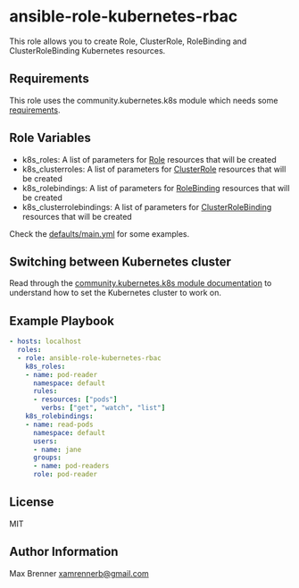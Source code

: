 ansible-role-kubernetes-rbac
=========

This role allows you to create Role, ClusterRole, RoleBinding and ClusterRoleBinding Kubernetes resources.

Requirements
------------

This role uses the community.kubernetes.k8s module which needs some [requirements](https://docs.ansible.com/ansible/latest/collections/community/kubernetes/k8s_module.html#requirements).

Role Variables
--------------

- k8s_roles: A list of parameters for [Role](https://kubernetes.io/docs/reference/access-authn-authz/rbac/#role-and-clusterrole) resources that will be created
- k8s_clusterroles: A list of parameters for [ClusterRole](https://kubernetes.io/docs/reference/access-authn-authz/rbac/#role-and-clusterrole) resources that will be created
- k8s_rolebindings: A list of parameters for [RoleBinding](https://kubernetes.io/docs/reference/access-authn-authz/rbac/#rolebinding-and-clusterrolebinding) resources that will be created
- k8s_clusterrolebindings: A list of parameters for [ClusterRoleBinding](https://kubernetes.io/docs/reference/access-authn-authz/rbac/#rolebinding-and-clusterrolebinding) resources that will be created

Check the [defaults/main.yml](defaults/main.yml) for some examples.

Switching between Kubernetes cluster
------------------------------------

Read through the [community.kubernetes.k8s module documentation](https://docs.ansible.com/ansible/latest/collections/community/kubernetes/k8s_module.html) to understand how to set the Kubernetes cluster to work on.

Example Playbook
----------------

```yaml
- hosts: localhost
  roles:
  - role: ansible-role-kubernetes-rbac
    k8s_roles:
    - name: pod-reader
      namespace: default
      rules:
      - resources: ["pods"]
        verbs: ["get", "watch", "list"]
    k8s_rolebindings:
    - name: read-pods
      namespace: default
      users:
      - name: jane
      groups:
      - name: pod-readers
      role: pod-reader
```

License
-------

MIT

Author Information
------------------

Max Brenner <xamrennerb@gmail.com>
